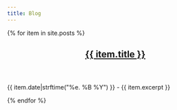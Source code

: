 ```yaml
---
title: Blog
---
```


<div class="posts">
{% for item in site.posts %}
    <section class="post">
        <header class="post-header">
            <h2 class="post-title">
                <a href="{{ item.route }}">{{ item.title }}</a>
            </h2>
        </header>
        <div class="post-description">
            <p>{{ item.date|strftime("%e. %B %Y") }} - {{ item.excerpt }}</p>
        </div>
    </section>
{% endfor %}
</div>